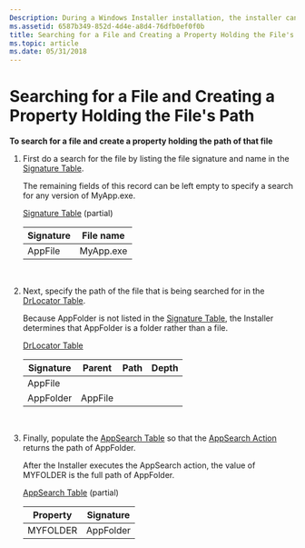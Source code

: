 ```yaml
---
Description: During a Windows Installer installation, the installer can search for a file and create a property containing the file's path.
ms.assetid: 6587b349-852d-4d4e-a8d4-76dfb0ef0f0b
title: Searching for a File and Creating a Property Holding the File's Path
ms.topic: article
ms.date: 05/31/2018
---
```


# Searching for a File and Creating a Property Holding the File's Path

**To search for a file and create a property holding the path of that file**

1.  First do a search for the file by listing the file signature and name in the [Signature Table](signature-table.md).

    The remaining fields of this record can be left empty to specify a search for any version of MyApp.exe.

    [Signature Table](signature-table.md) (partial)

    

    | Signature          | File name            |
    |--------------------|----------------------|
    | AppFile<br/> | MyApp.exe<br/> |

    

     

2.  Next, specify the path of the file that is being searched for in the [DrLocator Table](drlocator-table.md).

    Because AppFolder is not listed in the [Signature Table](signature-table.md), the Installer determines that AppFolder is a folder rather than a file.

    [DrLocator Table](drlocator-table.md)

    

    | Signature            | Parent             | Path | Depth |
    |----------------------|--------------------|------|-------|
    | AppFile<br/>   |                    |      |       |
    | AppFolder<br/> | AppFile<br/> |      |       |

    

     

3.  Finally, populate the [AppSearch Table](appsearch-table.md) so that the [AppSearch Action](appsearch-action.md) returns the path of AppFolder.

    After the Installer executes the AppSearch action, the value of MYFOLDER is the full path of AppFolder.

    [AppSearch Table](appsearch-table.md) (partial)

    

    | Property            | Signature            |
    |---------------------|----------------------|
    | MYFOLDER<br/> | AppFolder<br/> |

    

     

 

 




